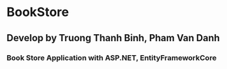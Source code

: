 # BookStore
## Develop by Truong Thanh Binh, Pham Van Danh
### Book Store Application with ASP.NET, EntityFrameworkCore
